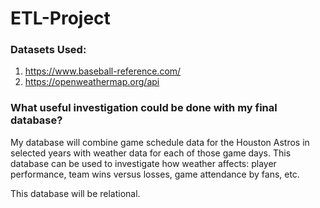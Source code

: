 # ETL-Project

### Datasets Used:
1. https://www.baseball-reference.com/
2. https://openweathermap.org/api

### What useful investigation could be done with my final database?
My database will combine game schedule data for the Houston Astros in selected years with weather data for each of those game days. This database can be used to investigate how weather affects: player performance, team wins versus losses, game attendance by fans, etc. 

This database will be relational.
